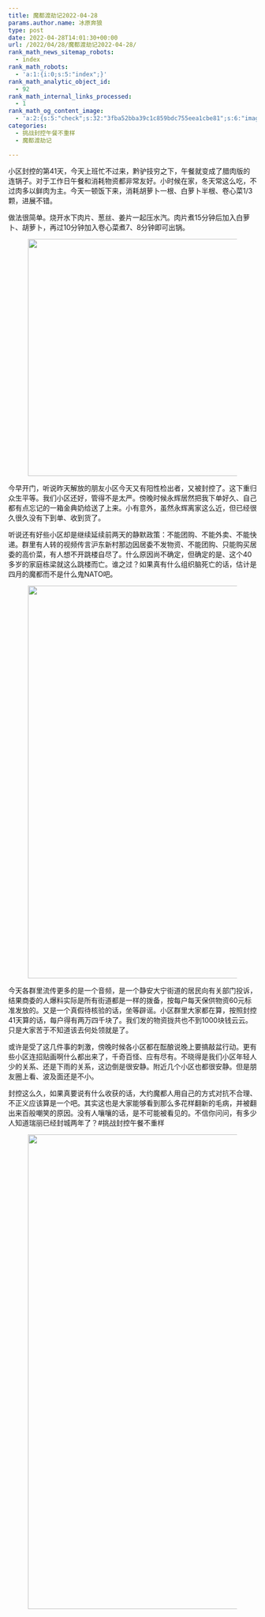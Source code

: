 ```yaml
---
title: 魔都渡劫记2022-04-28
params.author.name: 冰原奔狼
type: post
date: 2022-04-28T14:01:30+00:00
url: /2022/04/28/魔都渡劫记2022-04-28/
rank_math_news_sitemap_robots:
  - index
rank_math_robots:
  - 'a:1:{i:0;s:5:"index";}'
rank_math_analytic_object_id:
  - 92
rank_math_internal_links_processed:
  - 1
rank_math_og_content_image:
  - 'a:2:{s:5:"check";s:32:"3fba52bba39c1c859bdc755eea1cbe81";s:6:"images";a:1:{i:0;s:71:"https://salty.vip/wp-content/uploads/2022/04/WechatIMG101-1024x768.jpeg";}}'
categories:
  - 挑战封控午餐不重样
  - 魔都渡劫记

---
```

小区封控的第41天，今天上班忙不过来，黔驴技穷之下，午餐就变成了腊肉版的连锅子。对于工作日午餐和消耗物资都非常友好。小时候在家，冬天常这么吃，不过肉多以鲜肉为主。今天一顿饭下来，消耗胡萝卜一根、白萝卜半根、卷心菜1/3颗，进展不错。

做法很简单。烧开水下肉片、葱丝、姜片一起压水汽。肉片煮15分钟后加入白萝卜、胡萝卜，再过10分钟加入卷心菜煮7、8分钟即可出锅。<figure class="wp-block-image size-large is-resized">

<img loading="lazy" decoding="async" src="https://i0.wp.com/salty.vip/wp-content/uploads/2022/04/WechatIMG101-1024x768.jpeg?resize=640%2C480&#038;ssl=1" alt="" class="wp-image-16" width="640" height="480" srcset="https://i0.wp.com/salty.vip/wp-content/uploads/2022/04/WechatIMG101.jpeg?resize=1024%2C768 1024w, https://i0.wp.com/salty.vip/wp-content/uploads/2022/04/WechatIMG101.jpeg?resize=300%2C225 300w, https://i0.wp.com/salty.vip/wp-content/uploads/2022/04/WechatIMG101.jpeg?resize=768%2C576 768w, https://i0.wp.com/salty.vip/wp-content/uploads/2022/04/WechatIMG101.jpeg?resize=1536%2C1152 1536w, https://i0.wp.com/salty.vip/wp-content/uploads/2022/04/WechatIMG101.jpeg?w=1702 1702w, https://i0.wp.com/salty.vip/wp-content/uploads/2022/04/WechatIMG101.jpeg?w=1280 1280w" sizes="(max-width: 640px) 100vw, 640px" data-recalc-dims="1" /> </figure>

今早开门，听说昨天解放的朋友小区今天又有阳性检出者，又被封控了。这下重归众生平等。我们小区还好，管得不是太严。傍晚时候永辉居然把我下单好久、自己都有点忘记的一箱金典奶给送了上来。小有意外，虽然永辉离家这么近，但已经很久很久没有下到单、收到货了。

听说还有好些小区却是继续延续前两天的静默政策：不能团购、不能外卖、不能快递。群里有人转的视频传言沪东新村那边因居委不发物资、不能团购、只能购买居委的高价菜，有人想不开跳楼自尽了。什么原因尚不确定，但确定的是、这个40多岁的家庭栋梁就这么跳楼而亡。谁之过？如果真有什么组织脑死亡的话，估计是四月的魔都而不是什么鬼NATO吧。<figure class="wp-block-image size-large is-resized">

<img loading="lazy" decoding="async" src="https://i0.wp.com/salty.vip/wp-content/uploads/2022/04/640-576x1024.jpeg?resize=447%2C795&#038;ssl=1" alt="" class="wp-image-20" width="447" height="795" srcset="https://i0.wp.com/salty.vip/wp-content/uploads/2022/04/640.jpeg?resize=576%2C1024 576w, https://i0.wp.com/salty.vip/wp-content/uploads/2022/04/640.jpeg?resize=169%2C300 169w, https://i0.wp.com/salty.vip/wp-content/uploads/2022/04/640.jpeg?resize=768%2C1365 768w, https://i0.wp.com/salty.vip/wp-content/uploads/2022/04/640.jpeg?resize=864%2C1536 864w, https://i0.wp.com/salty.vip/wp-content/uploads/2022/04/640.jpeg?w=1080 1080w" sizes="(max-width: 447px) 100vw, 447px" data-recalc-dims="1" /> </figure>

今天各群里流传更多的是一个音频，是一个静安大宁街道的居民向有关部门投诉，结果商委的人爆料实际是所有街道都是一样的拨备，按每户每天保供物资60元标准发放的。又是一个真假待核验的话，坐等辟谣。小区群里大家都在算，按照封控41天算的话，每户得有两万四千块了。我们发的物资拢共也不到1000块钱云云。只是大家苦于不知道该去何处领就是了。

或许是受了这几件事的刺激，傍晚时候各小区都在酝酿说晚上要搞敲盆行动。更有些小区连招贴画啊什么都出来了，千奇百怪、应有尽有。不晓得是我们小区年轻人少的关系、还是下雨的关系，这边倒是很安静。附近几个小区也都很安静。但是朋友圈上看、波及面还是不小。

封控这么久，如果真要说有什么收获的话，大约魔都人用自己的方式对抗不合理、不正义应该算是一个吧。其实这也是大家能够看到那么多花样翻新的毛病，并被翻出来百般嘲笑的原因。没有人嚷嚷的话，是不可能被看见的。不信你问问，有多少人知道瑞丽已经封城两年了？#挑战封控午餐不重样<figure class="wp-block-image size-large">

<img loading="lazy" decoding="async" width="640" height="961" src="https://i0.wp.com/salty.vip/wp-content/uploads/2022/04/640-1-682x1024.jpg?resize=640%2C961&#038;ssl=1" alt="" class="wp-image-21" srcset="https://i0.wp.com/salty.vip/wp-content/uploads/2022/04/640-1.jpg?resize=682%2C1024 682w, https://i0.wp.com/salty.vip/wp-content/uploads/2022/04/640-1.jpg?resize=200%2C300 200w, https://i0.wp.com/salty.vip/wp-content/uploads/2022/04/640-1.jpg?resize=768%2C1153 768w, https://i0.wp.com/salty.vip/wp-content/uploads/2022/04/640-1.jpg?resize=1023%2C1536 1023w, https://i0.wp.com/salty.vip/wp-content/uploads/2022/04/640-1.jpg?w=1080 1080w" sizes="(max-width: 640px) 100vw, 640px" data-recalc-dims="1" /> </figure>
